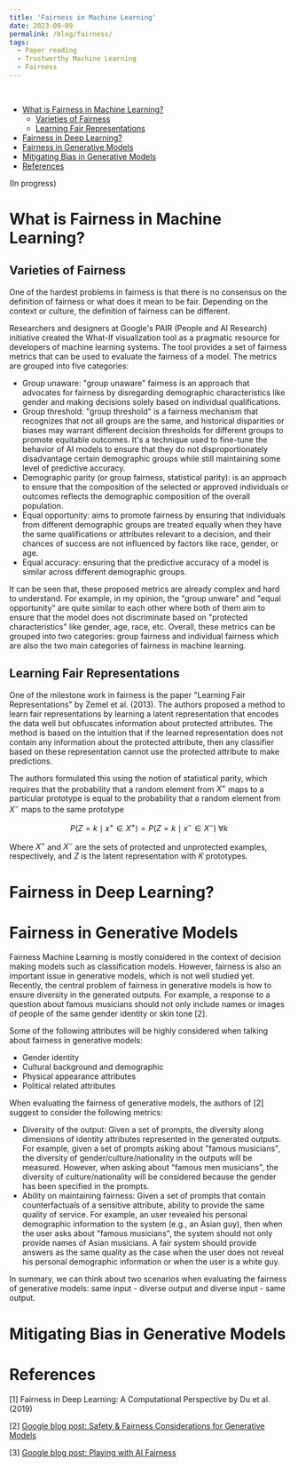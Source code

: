 ```yaml
---
title: 'Fairness in Machine Learning'
date: 2023-09-09
permalink: /blog/fairness/
tags:
  - Paper reading
  - Trustworthy Machine Learning 
  - Fairness
---
```

<br>

- [What is Fairness in Machine Learning?](#what-is-fairness-in-machine-learning)
  - [Varieties of Fairness](#varieties-of-fairness)
  - [Learning Fair Representations](#learning-fair-representations)
- [Fairness in Deep Learning?](#fairness-in-deep-learning)
- [Fairness in Generative Models](#fairness-in-generative-models)
- [Mitigating Bias in Generative Models](#mitigating-bias-in-generative-models)
- [References](#references)

(In progress)

What is Fairness in Machine Learning?
=====

## Varieties of Fairness 

One of the hardest problems in fairness is that there is no consensus on the definition of fairness or what does it mean to be fair. Depending on the context or culture, the definition of fairness can be different.

Researchers and designers at Google's PAIR (People and AI Research) initiative created the What-If visualization tool as a pragmatic resource for developers of machine learning systems. The tool provides a set of fairness metrics that can be used to evaluate the fairness of a model. The metrics are grouped into five categories:

- Group unaware: "group unaware" fairness is an approach that advocates for fairness by disregarding demographic characteristics like gender and making  decisions solely based on individual qualifications.
- Group threshold: "group threshold" is a fairness mechanism that recognizes that not all groups are the same, and historical disparities or biases may warrant different decision thresholds for different groups to promote equitable outcomes. It's a technique used to fine-tune the behavior of AI models to ensure that they do not disproportionately disadvantage certain demographic groups while still maintaining some level of predictive accuracy.
- Demographic parity (or group fairness, statistical parity): is an approach to ensure that the composition of the selected or approved individuals or outcomes reflects the demographic composition of the overall population.
- Equal opportunity: aims to promote fairness by ensuring that individuals from different demographic groups are treated equally when they have the same qualifications or attributes relevant to a decision, and their chances of success are not influenced by factors like race, gender, or age.
- Equal accuracy: ensuring that the predictive accuracy of a model is similar across different demographic groups.

It can be seen that, these proposed metrics are already complex and hard to understand. For example, in my opinion, the "group unware" and "equal opportunity" are quite similar to each other where both of them aim to ensure that the model does not discriminate based on "protected characteristics" like gender, age, race, etc. Overall, these metrics can be grouped into two categories: group fairness and individual fairness which are also the two main categories of fairness in machine learning.

## Learning Fair Representations

One of the milestone work in fairness is the paper "Learning Fair Representations" by Zemel et al. (2013). The authors proposed a method to learn fair representations by learning a latent representation that encodes the data well but obfuscates information about protected attributes. The method is based on the intuition that if the learned representation does not contain any information about the protected attribute, then any classifier based on these representation cannot use the protected attribute to make predictions.

The authors formulated this using the notion of statistical parity, which requires that the probability that a random element from $X^+$ maps to a particular prototype is equal to the probability that a random element from
$X^-$ maps to the same prototype

$$ P(Z = k \mid x^+ \in X^+) = P(Z = k \mid x^- \in X^-) \; \forall k$$ 

Where $X^+$ and $X^-$ are the sets of protected and unprotected examples, respectively, and $Z$ is the latent representation with $K$ prototypes.

<!-- The authors proposed to use an adversarial network to learn the latent representation. The adversarial network is trained to predict the protected attribute from the latent representation while the main network is trained to predict the label from the latent representation. The authors also proposed to use a regularization term to ensure that the latent representation is close to the original representation. The authors evaluated their method on the Adult dataset and showed that their method can achieve a better fairness score than the baseline method. -->


Fairness in Deep Learning? 
=====



Fairness in Generative Models
=====

Fairness Machine Learning is mostly considered in the context of decision making models such as classification models. However, fairness is also an important issue in generative models, which is not well studied yet. Recently, the central problem of fairness in generative models is how to ensure diversity in the generated outputs. For example, a response to a question about famous musicians should not only include names or images of people of the same gender identity or skin tone [2].

Some of the following attributes will be highly considered when talking about fairness in generative models:

- Gender identity
- Cultural background and demographic
- Physical appearance attributes
- Political related attributes

When evaluating the fairness of generative models, the authors of [2] suggest to consider the following metrics:

- Diversity of the output: Given a set of prompts, the diversity along dimensions of identity attributes represented in the generated outputs. For example, given a set of prompts asking about "famous musicians", the diversity of gender/culture/nationality  in the outputs will be measured. However, when asking about "famous men musicians", the diversity of culture/nationality will be considered because the gender has been specified in the prompts.
- Ability on maintaining fairness: Given a set of prompts that contain counterfactuals of a sensitive attribute, ability to provide the same quality of service. For example, an user revealed his personal demographic information to the system (e.g., an Asian guy), then when the user asks about "famous musicians", the system should not only provide names of Asian musicians. A fair system should provide answers as the same quality as the case when the user does not reveal his personal demographic information or when the user is a white guy.

In summary, we can think about two scenarios when evaluating the fairness of generative models: same input - diverse output and diverse input - same output.


Mitigating Bias in Generative Models
=====

References
=====

[1] Fairness in Deep Learning: A Computational Perspective by Du et al. (2019)

[2] [Google blog post: Safety & Fairness Considerations for Generative Models ](https://developers.google.com/machine-learning/resources/safety-gen-ai)

[3] [Google blog post: Playing with AI Fairness](https://pair-code.github.io/what-if-tool/ai-fairness.html)